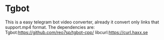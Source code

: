 # Tgbot
This is a easy telegram bot video converter, already it convert only links that support.mp4 format.
The dependencies are:
Tgbot:https://github.com/reo7sp/tgbot-cpp/
libcurl:https://curl.haxx.se
